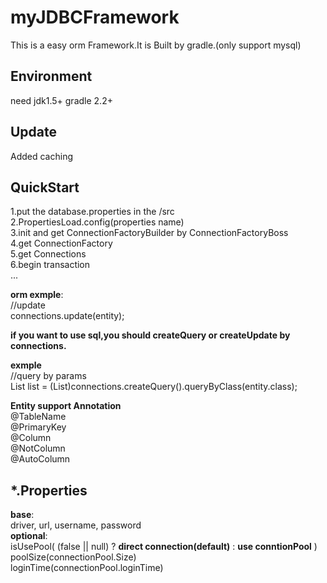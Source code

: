 # myJDBCFramework
This is a easy orm Framework.It is Built by gradle.(only support mysql)  

## Environment   
need jdk1.5+ gradle 2.2+  

## Update

Added caching

## QuickStart

1.put the database.properties in the /src  
2.PropertiesLoad.config(properties name)  
3.init and get ConnectionFactoryBuilder by ConnectionFactoryBoss  
4.get ConnectionFactory  
5.get Connections  
6.begin transaction  
...   


**orm exmple**:  
//update      
connections.update(entity);   


**if you want to use sql,you should createQuery or createUpdate by connections.**        
 
**exmple**   
//query by params  
List<entity> list = (List<entity>)connections.createQuery().queryByClass(entity.class);   


**Entity support Annotation**    
@TableName   
@PrimaryKey    
@Column    
@NotColumn    
@AutoColumn    

## *.Properties
**base**:  
driver, url, username, password  
__optional__:  
isUsePool( (false || null) ? __direct connection(default)__ : __use conntionPool__ )  
poolSize(connectionPool.Size)  
loginTime(connectionPool.loginTime) 
